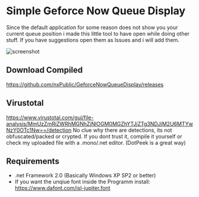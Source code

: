 # Simple Geforce Now Queue Display
Since the default application for some reason does not show you your current queue position i made this little tool to have open while doing other stuff.
If you have suggestions open them as Issues and i will add them.

![screenshot](https://i.ibb.co/mSKDzyY/image.png)

## Download Compiled
https://github.com/nxPublic/GeforceNowQueueDisplay/releases


## Virustotal
https://www.virustotal.com/gui/file-analysis/MmUzZmRiZWRhMGNhZjNlOGM0MGZhYTJjZTg3NDJjM2U6MTYwNzY0OTc1Nw==/detection
No clue why there are detections, its not obfuscated/packed or crypted. If you dont trust it, compile it yourself or check my uploaded file with a .mono/.net editor. 
(DotPeek is a great way)

## Requirements
* .net Framework 2.0 (Basically Windows XP SP2 or better)
* If you want the unqiue font inside the Programm install: https://www.dafont.com/isl-jupiter.font
